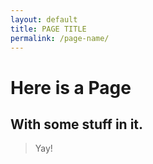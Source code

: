 ```yaml
---
layout: default
title: PAGE TITLE
permalink: /page-name/
---
```


# Here is a Page

## With some stuff in it.

> Yay!
